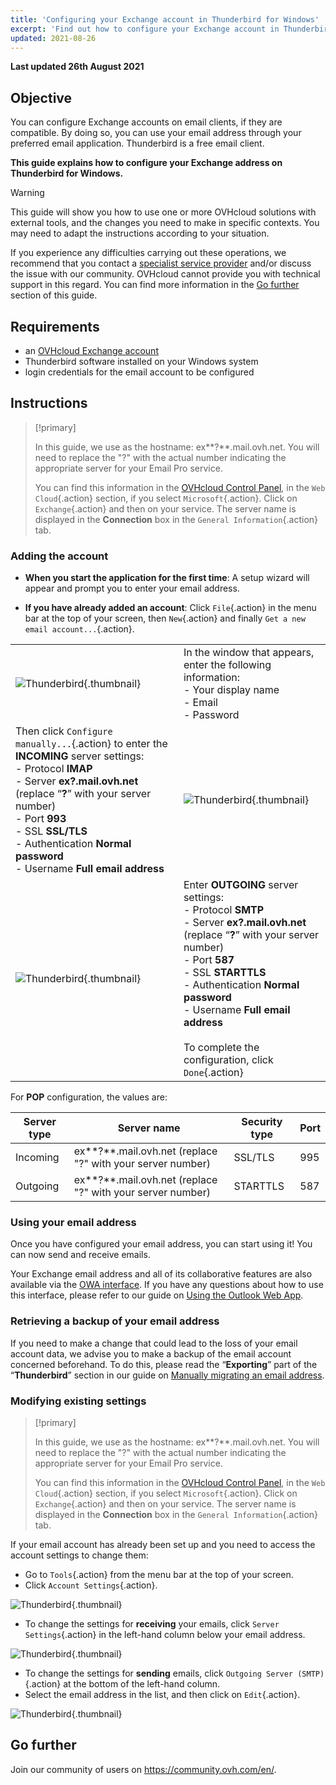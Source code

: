 ```yaml
---
title: 'Configuring your Exchange account in Thunderbird for Windows'
excerpt: 'Find out how to configure your Exchange account in Thunderbird'
updated: 2021-08-26
---
```


**Last updated 26th August 2021**

## Objective

You can configure Exchange accounts on email clients, if they are compatible. By doing so, you can use your email address through your preferred email application. Thunderbird is a free email client.

**This guide explains how to configure your Exchange address on Thunderbird for Windows.**

> [!warning]
> This guide will show you how to use one or more OVHcloud solutions with external tools, and the changes you need to make in specific contexts. You may need to adapt the instructions according to your situation.
>
> If you experience any difficulties carrying out these operations, we recommend that you contact a [specialist service provider](https://partner.ovhcloud.com/en-gb/directory/) and/or discuss the issue with our community. OVHcloud cannot provide you with technical support in this regard. You can find more information in the [Go further](#gofurther) section of this guide.
>

## Requirements

- an [OVHcloud Exchange account](https://www.ovhcloud.com/en-gb/emails/hosted-exchange/)
- Thunderbird software installed on your Windows system
- login credentials for the email account to be configured
 
## Instructions

> [!primary]
>
> In this guide, we use as the hostname: ex**?**.mail.ovh.net. You will need to replace the "?" with the actual number indicating the appropriate server for your Email Pro service.
> 
> You can find this information in the [OVHcloud Control Panel](https://www.ovh.com/auth/?action=gotomanager&from=https://www.ovh.co.uk/&ovhSubsidiary=GB), in the `Web Cloud`{.action} section, if you select `Microsoft`{.action}. Click on `Exchange`{.action} and then on your service. The server name is displayed in the **Connection** box in the `General Information`{.action} tab.
>

### Adding the account

- **When you start the application for the first time**: A setup wizard will appear and prompt you to enter your email address.

- **If you have already added an account**: Click `File`{.action} in the menu bar at the top of your screen, then `New`{.action} and finally `Get a new email account...`{.action}.

| | |
|---|---|
|![Thunderbird](images/thunderbird-win-exchange01.png){.thumbnail}|In the window that appears, enter the following information: <br>\- Your display name<br>\- Email <br>\- Password|
|Then click `Configure manually...`{.action} to enter the **INCOMING** server settings: <br>- Protocol **IMAP** <br>- Server **ex?.mail.ovh.net** (replace “**?**” with your server number)<br>- Port **993** <br>- SSL **SSL/TLS** <br>- Authentication **Normal password** <br>- Username **Full email address**|![Thunderbird](images/thunderbird-win-exchange02.png){.thumbnail}|
|![Thunderbird](images/thunderbird-win-exchange03.png){.thumbnail}|Enter **OUTGOING** server settings: <br>- Protocol **SMTP** <br>- Server **ex?.mail.ovh.net** (replace “**?**” with your server number)<br>- Port **587** <br>- SSL **STARTTLS** <br>- Authentication **Normal password** <br>- Username **Full email address**<br><br>To complete the configuration, click `Done`{.action}|



For **POP** configuration, the values are:

|Server type|Server name|Security type|Port|
|---|---|---|---|
|Incoming|ex**?**.mail.ovh.net (replace "?" with your server number)|SSL/TLS|995|
|Outgoing|ex**?**.mail.ovh.net (replace "?" with your server number)|STARTTLS|587|

### Using your email address

Once you have configured your email address, you can start using it! You can now send and receive emails.

Your Exchange email address and all of its collaborative features are also available via the [OWA interface](https://www.ovh.co.uk/mail/). If you have any questions about how to use this interface, please refer to our guide on [Using the Outlook Web App](/pages/web_cloud/email_and_collaborative_solutions/using_the_outlook_web_app_webmail/email_owa).

### Retrieving a backup of your email address

If you need to make a change that could lead to the loss of your email account data, we advise you to make a backup of the email account concerned beforehand. To do this, please read the “**Exporting**” part of the “**Thunderbird**” section in our guide on [Manually migrating an email address](/pages/web_cloud/email_and_collaborative_solutions/migrating/manual_email_migration#exporting).

### Modifying existing settings

> [!primary]
>
> In this guide, we use as the hostname: ex**?**.mail.ovh.net. You will need to replace the "?" with the actual number indicating the appropriate server for your Email Pro service.
> 
> You can find this information in the [OVHcloud Control Panel](https://www.ovh.com/auth/?action=gotomanager&from=https://www.ovh.co.uk/&ovhSubsidiary=GB), in the `Web Cloud`{.action} section, if you select `Microsoft`{.action}. Click on `Exchange`{.action} and then on your service. The server name is displayed in the **Connection** box in the `General Information`{.action} tab.
>

If your email account has already been set up and you need to access the account settings to change them:

- Go to `Tools`{.action} from the menu bar at the top of your screen.
- Click `Account Settings`{.action}.

![Thunderbird](images/thunderbird-win-exchange04.png){.thumbnail}

- To change the settings for **receiving** your emails, click `Server Settings`{.action} in the left-hand column below your email address.

![Thunderbird](images/thunderbird-win-exchange05.png){.thumbnail}

- To change the settings for **sending** emails, click `Outgoing Server (SMTP)`{.action} at the bottom of the left-hand column.
- Select the email address in the list, and then click on `Edit`{.action}.

![Thunderbird](images/thunderbird-win-exchange06.png){.thumbnail}


## Go further <a name="gofurther"></a>

Join our community of users on <https://community.ovh.com/en/>.
